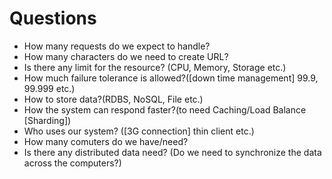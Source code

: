 # Questions

+  How many requests do we expect to handle?
+  How many characters do we need to create URL?
+  Is there any limit for the resource? (CPU, Memory, Storage etc.)
+  How much failure tolerance is allowed?([down time management] 99.9, 99.999 etc.)
+  How to store data?(RDBS, NoSQL, File etc.)
+  How the system can respond faster?(to need Caching/Load Balance [Sharding])
+  Who uses our system? ([3G connection] thin client etc.)
+  How many comuters do we have/need?
+  Is there any distributed data need? (Do we need to synchronize the data across the computers?)
